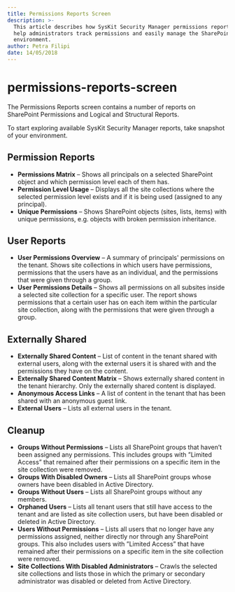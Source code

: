```yaml
---
title: Permissions Reports Screen
description: >-
  This article describes how SysKit Security Manager permissions reports can
  help administrators track permissions and easily manage the SharePoint
  environment.
author: Petra Filipi
date: 14/05/2018
---
```


# permissions-reports-screen

The Permissions Reports screen contains a number of reports on SharePoint Permissions and Logical and Structural Reports.

To start exploring available SysKit Security Manager reports, take snapshot of your environment.

## Permission Reports

* **Permissions Matrix** – Shows all principals on a selected SharePoint object and which permission level each of them has.
* **Permission Level Usage** – Displays all the site collections where the selected permission level exists and if it is being used \(assigned to any principal\).
* **Unique Permissions** – Shows SharePoint objects \(sites, lists, items\) with unique permissions, e.g. objects with broken permission inheritance.

## User Reports

* **User Permissions Overview** – A summary of principals' permissions on the tenant. Shows site collections in which users have permissions, permissions that the users have as an individual, and the permissions that were given through a group. 
* **User Permissions Details** – Shows all permissions on all subsites inside a selected site collection for a specific user. The report shows permissions that a certain user has on each item within the particular site collection, along with the permissions that were given through a group. 

## Externally Shared

* **Externally Shared Content** – List of content in the tenant shared with external users, along with the external users it is shared with and the permissions they have on the content.
* **Externally Shared Content Matrix** – Shows externally shared content in the tenant hierarchy. Only the externally shared content is displayed.
* **Anonymous Access Links** –  A list of content in the tenant that has been shared with an anonymous guest link.
* **External Users** – Lists all external users in the tenant.

## Cleanup

* **Groups Without Permissions** – Lists all SharePoint groups that haven’t been assigned any permissions. This includes groups with ”Limited Access” that remained after their permissions on a specific item in the site collection were removed.
* **Groups With Disabled Owners** – Lists all SharePoint groups whose owners have been disabled in Active Directory.
* **Groups Without Users** – Lists all SharePoint groups without any members.
* **Orphaned Users** – Lists all tenant users that still have access to the tenant and are listed as site collection users, but have been disabled or deleted in Active Directory.
* **Users Without Permissions** – Lists all users that no longer have any permissions assigned, neither directly nor through any SharePoint groups. This also includes users with ”Limited Access” that have remained after their permissions on a specific item in the site collection were removed.
* **Site Collections With Disabled Administrators** – Crawls the selected site collections and lists those in which the primary or secondary administrator was disabled or deleted from Active Directory.

